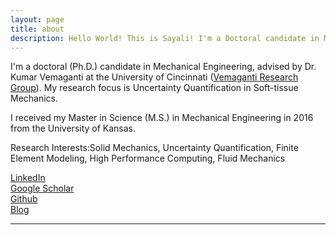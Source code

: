 ```yaml
---
layout: page
title: about
description: Hello World! This is Sayali! I'm a Doctoral candidate in Mechanical Engineering at the University of Cincinnati. 
---
```


I'm a doctoral (Ph.D.) candidate in Mechanical Engineering, advised by Dr. Kumar Vemaganti at the University of Cincinnati ([Vemaganti Research Group](http://vemaganti.com)). My research focus is Uncertainty Quantification in Soft-tissue Mechanics.

I received my Master in Science (M.S.) in Mechanical Engineering in 2016 from the University of Kansas.

Research Interests:Solid Mechanics, Uncertainty Quantification, Finite Element Modeling, High Performance Computing, Fluid Mechanics

[LinkedIn](https://www.linkedin.com/in/kedarisa)<br/>
[Google Scholar](https://scholar.google.com/citations?user=wmJICCwAAAAJ&hl=en)<br/>
[Github](https://github.com/sayrjked)<br/>
[Blog](http://sayalikedari.blogspot.com)

---
